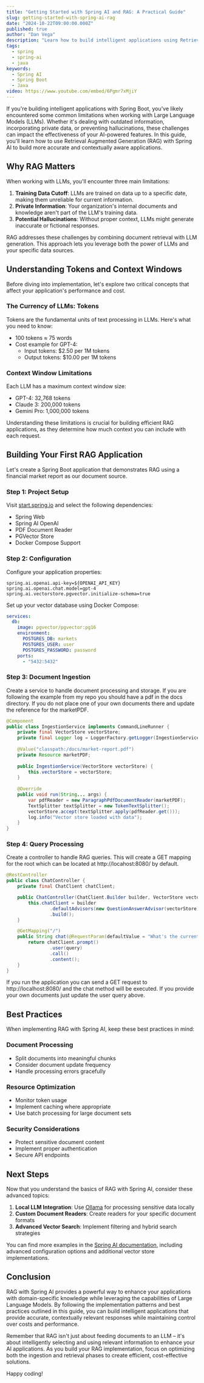 ```yaml
---
title: "Getting Started with Spring AI and RAG: A Practical Guide"
slug: getting-started-with-spring-ai-rag
date: "2024-10-22T09:00:00.000Z"
published: true
author: "Dan Vega"
description: "Learn how to build intelligent applications using Retrieval Augmented Generation (RAG) with Spring AI. This practical guide covers everything from understanding tokens and context windows to implementing a full RAG solution."
tags:
  - spring
  - spring-ai
  - java
keywords:
  - Spring AI
  - Spring Boot
  - Java
video: https://www.youtube.com/embed/6Pgmr7xMjiY
---
```


If you're building intelligent applications with Spring Boot, you've likely encountered some common limitations when working with Large Language Models (LLMs). Whether it's dealing with outdated information, incorporating private data, or preventing hallucinations, these challenges can impact the effectiveness of your AI-powered features. In this guide, you'll learn how to use Retrieval Augmented Generation (RAG) with Spring AI to build more accurate and contextually aware applications.

## Why RAG Matters

When working with LLMs, you'll encounter three main limitations:

1. **Training Data Cutoff**: LLMs are trained on data up to a specific date, making them unreliable for current information.
2. **Private Information**: Your organization's internal documents and knowledge aren't part of the LLM's training data.
3. **Potential Hallucinations**: Without proper context, LLMs might generate inaccurate or fictional responses.

RAG addresses these challenges by combining document retrieval with LLM generation. This approach lets you leverage both the power of LLMs and your specific data sources.

## Understanding Tokens and Context Windows

Before diving into implementation, let's explore two critical concepts that affect your application's performance and cost.

### The Currency of LLMs: Tokens

Tokens are the fundamental units of text processing in LLMs. Here's what you need to know:

- 100 tokens ≈ 75 words
- Cost example for GPT-4:
  - Input tokens: $2.50 per 1M tokens
  - Output tokens: $10.00 per 1M tokens


### Context Window Limitations

Each LLM has a maximum context window size:

- GPT-4: 32,768 tokens
- Claude 3: 200,000 tokens
- Gemini Pro: 1,000,000 tokens


Understanding these limitations is crucial for building efficient RAG applications, as they determine how much context you can include with each request.

## Building Your First RAG Application

Let's create a Spring Boot application that demonstrates RAG using a financial market report as our document source.

### Step 1: Project Setup

Visit [start.spring.io](https://start.spring.io) and select the following dependencies:

- Spring Web
- Spring AI OpenAI
- PDF Document Reader
- PGVector Store
- Docker Compose Support

### Step 2: Configuration

Configure your application properties:

```properties
spring.ai.openai.api-key=${OPENAI_API_KEY}
spring.ai.openai.chat.model=gpt-4
spring.ai.vectorstore.pgvector.initialize-schema=true
```

Set up your vector database using Docker Compose:

```yaml
services:
  db:
    image: pgvector/pgvector:pg16
    environment:
      POSTGRES_DB: markets
      POSTGRES_USER: user
      POSTGRES_PASSWORD: password
    ports:
      - "5432:5432"
```

### Step 3: Document Ingestion

Create a service to handle document processing and storage. If you are following the example from my repo you should have a pdf in the docs directory. If you do not place one of your own documents there and update the 
reference for the marketPDF. 

```java
@Component
public class IngestionService implements CommandLineRunner {
    private final VectorStore vectorStore;
    private final Logger log = LoggerFactory.getLogger(IngestionService.class);
    
    @Value("classpath:/docs/market-report.pdf")
    private Resource marketPDF;
    
    public IngestionService(VectorStore vectorStore) {
        this.vectorStore = vectorStore;
    }
    
    @Override
    public void run(String... args) {
        var pdfReader = new ParagraphPdfDocumentReader(marketPDF);
        TextSplitter textSplitter = new TokenTextSplitter();
        vectorStore.accept(textSplitter.apply(pdfReader.get()));
        log.info("Vector store loaded with data");
    }
}
```

### Step 4: Query Processing

Create a controller to handle RAG queries. This will create a GET mapping for the root which can be located at http://locahost:8080/ by default.

```java
@RestController
public class ChatController {
    private final ChatClient chatClient;

    public ChatController(ChatClient.Builder builder, VectorStore vectorStore) {
        this.chatClient = builder
                .defaultAdvisors(new QuestionAnswerAdvisor(vectorStore))
                .build();
    }

    @GetMapping("/")
    public String chat(@RequestParam(defaultValue = "What's the current state of the market?") String query) {
        return chatClient.prompt()
                .user(query)
                .call()
                .content();
    }
}
```

If you run the application you can send a GET request to http://localhost:8080/ and the chat method will be executed. If you provide your own documents just update the user query above. 

## Best Practices

When implementing RAG with Spring AI, keep these best practices in mind:

### Document Processing
- Split documents into meaningful chunks
- Consider document update frequency
- Handle processing errors gracefully

### Resource Optimization
- Monitor token usage
- Implement caching where appropriate
- Use batch processing for large document sets

### Security Considerations
- Protect sensitive document content
- Implement proper authentication
- Secure API endpoints

## Next Steps

Now that you understand the basics of RAG with Spring AI, consider these advanced topics:

1. **Local LLM Integration**: Use [Ollama](https://ollama.ai) for processing sensitive data locally
2. **Custom Document Readers**: Create readers for your specific document formats
3. **Advanced Vector Search**: Implement filtering and hybrid search strategies

You can find more examples in the [Spring AI documentation](https://docs.spring.io/spring-ai/reference/), including advanced configuration options and additional vector store implementations.

## Conclusion

RAG with Spring AI provides a powerful way to enhance your applications with domain-specific knowledge while leveraging the capabilities of Large Language Models. By following the implementation patterns and best practices outlined in this guide, you can build intelligent applications that provide accurate, contextually relevant responses while maintaining control over costs and performance.

Remember that RAG isn't just about feeding documents to an LLM – it's about intelligently selecting and using relevant information to enhance your AI applications. As you build your RAG implementation, focus on optimizing both the ingestion and retrieval phases to create efficient, cost-effective solutions.

Happy coding!